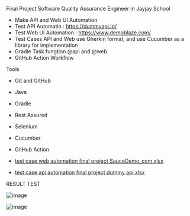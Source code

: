 Final Project Software Quality Assurance Engineer in Jayjay School
- Make API and Web UI Automation
- Test API Automatin : https://dummyapi.io/
- Test Web UI Automation : https://www.demoblaze.com/
- Test Cases API and Web use Gherkin format, and use Cucumber as a library for implementation
- Gradle Task fungtion @api and @web
- GitHub Action Workflow

Tools
- Git and GitHub
- Java
- Gradle
- Rest Assured
- Selenium
- Cucumber
- GitHub Action

- [test case web automation final project SauceDemo_com.xlsx](https://github.com/AdMaulanaR/Final-Project-SQA-Jayjay/files/14790021/test.case.web.automation.final.project.SauceDemo_com.xlsx)

- [test case api automation final project dummy api.xlsx](https://github.com/AdMaulanaR/Final-Project-SQA-Jayjay/files/14790023/test.case.api.automation.final.project.dummy.api.xlsx)



RESULT TEST

![image](https://github.com/AdMaulanaR/Final-Project-SQA-Jayjay/assets/142900841/fbbc3444-486e-492a-ad81-0bb2e315ab26)

![image](https://github.com/AdMaulanaR/Final-Project-SQA-Jayjay/assets/142900841/22352571-29a7-47a2-a3a5-bd22d099dc75)


